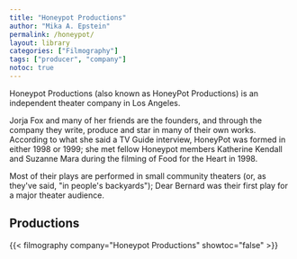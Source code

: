 ```yaml
---
title: "Honeypot Productions"
author: "Mika A. Epstein"
permalink: /honeypot/
layout: library
categories: ["Filmography"]
tags: ["producer", "company"]
notoc: true
---
```


Honeypot Productions (also known as HoneyPot Productions) is an independent theater company in Los Angeles.

Jorja Fox and many of her friends are the founders, and through the company they write, produce and star in many of their own works. According to what she said a TV Guide interview, HoneyPot was formed in either 1998 or 1999; she met fellow Honeypot members Katherine Kendall and Suzanne Mara during the filming of Food for the Heart in 1998.

Most of their plays are performed in small community theaters (or, as they've said, "in people's backyards"); Dear Bernard was their first play for a major theater audience.

## Productions

{{< filmography company="Honeypot Productions" showtoc="false" >}}
